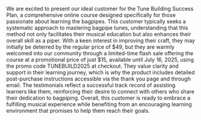 We are excited to present our ideal customer for the Tune Building Success Plan, a comprehensive online course designed specifically for those passionate about learning the bagpipes. This customer typically seeks a systematic approach to mastering bagpipe tunes, understanding that this method not only facilitates their musical education but also enhances their overall skill as a piper. With a keen interest in improving their craft, they may initially be deterred by the regular price of $49, but they are warmly welcomed into our community through a limited-time flash sale offering the course at a promotional price of just $15, available until July 16, 2025, using the promo code TUNEBUILD2025 at checkout. They value clarity and support in their learning journey, which is why the product includes detailed post-purchase instructions accessible via the thank you page and through email. The testimonials reflect a successful track record of assisting learners like them, reinforcing their desire to connect with others who share their dedication to bagpiping. Overall, this customer is ready to embrace a fulfilling musical experience while benefiting from an encouraging learning environment that promises to help them reach their goals.